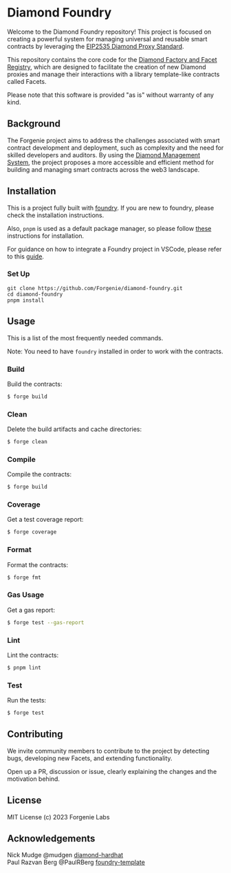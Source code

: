 # Diamond Foundry

Welcome to the Diamond Foundry repository! This project is focused on creating a powerful system for managing universal
and reusable smart contracts by leveraging the
[EIP2535 Diamond Proxy Standard](https://eips.ethereum.org/EIPS/eip-2535).

This repository contains the core code for the
[Diamond Factory and Facet Registry](https://medium.com/@alexeluca.spataru/achieving-universal-and-reusable-smart-contracts-via-erc2535-diamond-proxy-standard-ba4c9f5ac5bc),
which are designed to facilitate the creation of new Diamond proxies and manage their interactions with a library
template-like contracts called Facets.

Please note that this software is provided "as is" without warranty of any kind.

## Background

The Forgenie project aims to address the challenges associated with smart contract development and deployment, such as
complexity and the need for skilled developers and auditors. By using the
[Diamond Management System](https://medium.com/@alexeluca.spataru/transforming-web3-through-a-diamond-management-system-d2efa560ea7f),
the project proposes a more accessible and efficient method for building and managing smart contracts across the web3
landscape.

## Installation

This is a project fully built with [foundry](https://github.com/foundry-rs/foundry). If you are new to foundry, please
check the installation instructions.

Also, `pnpm` is used as a default package manager, so please follow [these](https://pnpm.io/installation) instructions
for installation.

For guidance on how to integrate a Foundry project in VSCode, please refer to this
[guide](https://book.getfoundry.sh/config/vscode).

### Set Up

```
git clone https://github.com/Forgenie/diamond-foundry.git
cd diamond-foundry
pnpm install
```

## Usage

This is a list of the most frequently needed commands.

Note: You need to have `foundry` installed in order to work with the contracts.

### Build

Build the contracts:

```sh
$ forge build
```

### Clean

Delete the build artifacts and cache directories:

```sh
$ forge clean
```

### Compile

Compile the contracts:

```sh
$ forge build
```

### Coverage

Get a test coverage report:

```sh
$ forge coverage
```

### Format

Format the contracts:

```sh
$ forge fmt
```

### Gas Usage

Get a gas report:

```sh
$ forge test --gas-report
```

### Lint

Lint the contracts:

```sh
$ pnpm lint
```

### Test

Run the tests:

```sh
$ forge test
```

## Contributing

We invite community members to contribute to the project by detecting bugs, developing new Facets, and extending
functionality.

Open up a PR, discussion or issue, clearly explaining the changes and the motivation behind.

## License

MIT License (c) 2023 Forgenie Labs

## Acknowledgements

Nick Mudge @mudgen [diamond-hardhat](https://github.com/mudgen/diamond)<br /> Paul Razvan Berg @PaulRBerg
[foundry-template](https://github.com/PaulRBerg/foundry-template)
